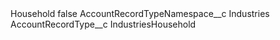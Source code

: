 <?xml version="1.0" encoding="UTF-8"?>
<CustomMetadata xmlns="http://soap.sforce.com/2006/04/metadata" xmlns:xsi="http://www.w3.org/2001/XMLSchema-instance" xmlns:xsd="http://www.w3.org/2001/XMLSchema">
    <label>Household</label>
    <protected>false</protected>
    <values>
        <field>AccountRecordTypeNamespace__c</field>
        <value xsi:type="xsd:string">Industries</value>
    </values>
    <values>
        <field>AccountRecordType__c</field>
        <value xsi:type="xsd:string">IndustriesHousehold</value>
    </values>
</CustomMetadata>
